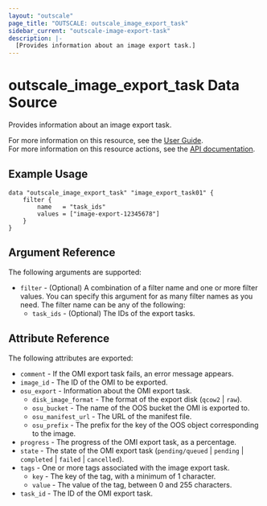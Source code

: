 ```yaml
---
layout: "outscale"
page_title: "OUTSCALE: outscale_image_export_task"
sidebar_current: "outscale-image-export-task"
description: |-
  [Provides information about an image export task.]
---
```


# outscale_image_export_task Data Source

Provides information about an image export task.

For more information on this resource, see the [User Guide](https://docs.outscale.com/en/userguide/About-OMIs.html).  
For more information on this resource actions, see the [API documentation](https://docs.outscale.com/api#3ds-outscale-api-image).

## Example Usage

```hcl
data "outscale_image_export_task" "image_export_task01" {
    filter {
        name   = "task_ids"
        values = ["image-export-12345678"]
    }
}
```

## Argument Reference

The following arguments are supported:

* `filter` - (Optional) A combination of a filter name and one or more filter values. You can specify this argument for as many filter names as you need. The filter name can be any of the following:
    * `task_ids` - (Optional) The IDs of the export tasks.

## Attribute Reference

The following attributes are exported:

* `comment` - If the OMI export task fails, an error message appears.
* `image_id` - The ID of the OMI to be exported.
* `osu_export` - Information about the OMI export task.
    * `disk_image_format` - The format of the export disk (`qcow2` \| `raw`).
    * `osu_bucket` - The name of the OOS bucket the OMI is exported to.
    * `osu_manifest_url` - The URL of the manifest file.
    * `osu_prefix` - The prefix for the key of the OOS object corresponding to the image.
* `progress` - The progress of the OMI export task, as a percentage.
* `state` - The state of the OMI export task (`pending/queued` \| `pending` \| `completed` \| `failed` \| `cancelled`).
* `tags` - One or more tags associated with the image export task.
    * `key` - The key of the tag, with a minimum of 1 character.
    * `value` - The value of the tag, between 0 and 255 characters.
* `task_id` - The ID of the OMI export task.
